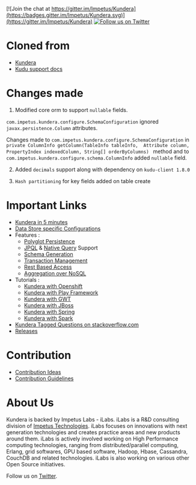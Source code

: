 [![Join the chat at https://gitter.im/Impetus/Kundera](https://badges.gitter.im/Impetus/Kundera.svg)](https://gitter.im/Impetus/Kundera) [![Follow us on Twitter](http://i.imgur.com/wWzX9uB.png)](https://twitter.com/kundera_impetus)

Сloned from
====================
* [Kundera](https://github.com/Impetus/Kundera)
* [Kudu support docs](https://github.com/Impetus/Kundera/wiki/Kundera-with-Kudu)

Changes made
=====================

1. Modified core orm to support `nullable` fields. 

`com.impetus.kundera.configure.SchemaConfiguration` ignored `javax.persistence.Column` attributes.

Changes made to `com.impetus.kundera.configure.SchemaConfiguration`
in 
``private ColumnInfo getColumn(TableInfo tableInfo, 
    Attribute column, PropertyIndex indexedColumn,
                 String[] orderByColumns)
`` method and to `com.impetus.kundera.configure.schema.ColumnInfo`
added `nullable` field.

2. Added `decimals` support along with dependency on `kudu-client 1.8.0`

3. `Hash partitioning` for key fields added on table create



Important Links
===============
* [Kundera in 5 minutes](https://github.com/impetus-opensource/Kundera/wiki/Getting-Started-in-5-minutes)
* [Data Store specific Configurations](https://github.com/impetus-opensource/Kundera/wiki/Data-store-Specific-Configuration)
* Features :
   * [Polyglot Persistence](https://github.com/impetus-opensource/Kundera/wiki/Polyglot-Persistence)
   * [JPQL](https://github.com/impetus-opensource/Kundera/wiki/JPQL) & [Native Query](https://github.com/impetus-opensource/Kundera/wiki/Native-queries) Support
   * [Schema Generation](https://github.com/impetus-opensource/Kundera/wiki/Schema-Generation)
   * [Transaction Management](https://github.com/impetus-opensource/Kundera/wiki/Transaction-Management)
   * [Rest Based Access](https://github.com/impetus-opensource/Kundera/wiki/REST-Based-Access)
   * [Aggregation over NoSQL](https://github.com/impetus-opensource/Kundera/wiki/How-to-perform-aggregation-over-data-stored-in-NoSQL%3F)
* Tutorials :
   * [Kundera with Openshift](https://github.com/impetus-opensource/Kundera/wiki/Deploying-Polyglot-(RDBMS---NoSQL)-Applications-on-Openshift)
   * [Kundera with Play Framework](https://github.com/impetus-opensource/Kundera/wiki/Using-Kundera-with-Play!-Framework)
   * [Kundera with GWT](https://github.com/impetus-opensource/Kundera/wiki/Using-Kundera-with-GWT)
   * [Kundera with JBoss](https://github.com/impetus-opensource/Kundera/wiki/Using-Kundera-with-Jboss)
   * [Kundera with Spring](https://github.com/impetus-opensource/Kundera/wiki/Building-Applications-with-Kundera-and-Spring)
   * [Kundera with Spark](https://github.com/impetus-opensource/Kundera/wiki/Kundera-with-Spark)
* [Kundera Tagged Questions on stackoverflow.com](http://stackoverflow.com/questions/tagged/kundera)
* [Releases](https://github.com/impetus-opensource/Kundera/blob/trunk/src/README.md)


Contribution
============
* [Contribution Ideas](https://github.com/impetus-opensource/Kundera/wiki/How-to-Contribute#contribution-ideas)
* [Contribution Guidelines](https://github.com/impetus-opensource/Kundera/wiki/How-to-Contribute#contribution-guidelines)

About Us
========
Kundera is backed by Impetus Labs - iLabs. iLabs is a R&D consulting division of [Impetus Technologies](http://www.impetus.com). iLabs focuses on innovations with next generation technologies and creates practice areas and new products around them. iLabs is actively involved working on High Performance computing technologies, ranging from distributed/parallel computing, Erlang, grid softwares, GPU based software, Hadoop, Hbase, Cassandra, CouchDB and related technologies. iLabs is also working on various other Open Source initiatives.

Follow us on [Twitter](https://twitter.com/kundera_impetus).
